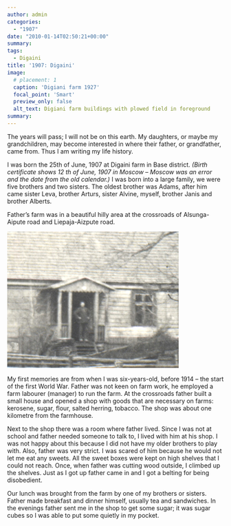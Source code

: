 ```yaml
---
author: admin
categories:
  - "1907"
date: "2010-01-14T02:50:21+00:00"
summary:
tags:
  - Digaini
title: '1907: Digaini'
image:
  # placement: 1
  caption: 'Digiani farm 1927'
  focal_point: 'Smart'
  preview_only: false
  alt_text: Digiani farm buildings with plowed field in foreground
summary:
---
```

The years will pass; I will not be on this earth. My daughters, or maybe my grandchildren, may become interested in where their father, or grandfather, came from. Thus I am writing my life history.

I was born the 25th of June, 1907 at Digaini farm in Base district. _(Birth certificate shows 12_ _th_ _of June, 1907 in Moscow – Moscow was an error and the date from the old calendar.)_ I was born into a large family, we were five brothers and two sisters. The oldest brother was Adams, after him came sister Leva, brother Arturs, sister Alvine, myself, brother Janis and brother Alberts.

Father’s farm was in a beautiful hilly area at the crossroads of Alsunga-Aipute road and Liepaja-Aizpute road.

![Person in door of Digaini farm 1927](digaini.jpg "Digaini 1927")

My first memories are from when I was six-years-old, before 1914 – the start of the first World War. Father was not keen on farm work, he employed a farm labourer (manager) to run the farm. At the crossroads father built a small house and opened a shop with goods that are necessary on farms: kerosene, sugar, flour, salted herring, tobacco. The shop was about one kilometre from the farmhouse.

Next to the shop there was a room where father lived. Since I was not at school and father needed someone to talk to, I lived with him at his shop. I was not happy about this because I did not have my older brothers to play with. Also, father was very strict. I was scared of him because he would not let me eat any sweets. All the sweet boxes were kept on high shelves that I could not reach. Once, when father was cutting wood outside, I climbed up the shelves. Just as I got up father came in and I got a belting for being disobedient.

Our lunch was brought from the farm by one of my brothers or sisters. Father made breakfast and dinner himself, usually tea and sandwiches. In the evenings father sent me in the shop to get some sugar; it was sugar cubes so I was able to put some quietly in my pocket.
